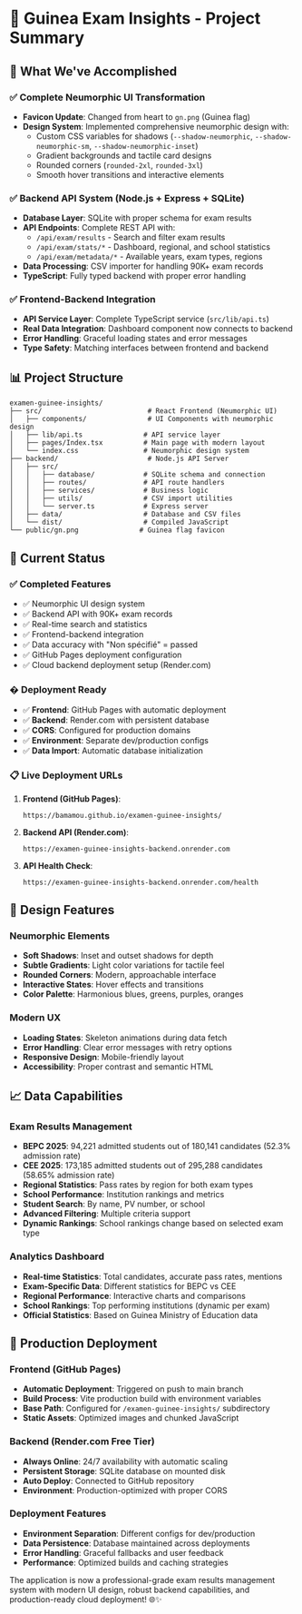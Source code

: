 # 🎯 Guinea Exam Insights - Project Summary

## 🚀 What We've Accomplished

### ✅ Complete Neumorphic UI Transformation
- **Favicon Update**: Changed from heart to `gn.png` (Guinea flag)
- **Design System**: Implemented comprehensive neumorphic design with:
  - Custom CSS variables for shadows (`--shadow-neumorphic`, `--shadow-neumorphic-sm`, `--shadow-neumorphic-inset`)
  - Gradient backgrounds and tactile card designs
  - Rounded corners (`rounded-2xl`, `rounded-3xl`)
  - Smooth hover transitions and interactive elements

### ✅ Backend API System (Node.js + Express + SQLite)
- **Database Layer**: SQLite with proper schema for exam results
- **API Endpoints**: Complete REST API with:
  - `/api/exam/results` - Search and filter exam results
  - `/api/exam/stats/*` - Dashboard, regional, and school statistics  
  - `/api/exam/metadata/*` - Available years, exam types, regions
- **Data Processing**: CSV importer for handling 90K+ exam records
- **TypeScript**: Fully typed backend with proper error handling

### ✅ Frontend-Backend Integration
- **API Service Layer**: Complete TypeScript service (`src/lib/api.ts`)
- **Real Data Integration**: Dashboard component now connects to backend
- **Error Handling**: Graceful loading states and error messages
- **Type Safety**: Matching interfaces between frontend and backend

## 📊 Project Structure

```
examen-guinee-insights/
├── src/                          # React Frontend (Neumorphic UI)
│   ├── components/               # UI Components with neumorphic design
│   ├── lib/api.ts               # API service layer
│   ├── pages/Index.tsx          # Main page with modern layout
│   └── index.css                # Neumorphic design system
├── backend/                      # Node.js API Server
│   ├── src/
│   │   ├── database/            # SQLite schema and connection
│   │   ├── routes/              # API route handlers
│   │   ├── services/            # Business logic
│   │   ├── utils/               # CSV import utilities
│   │   └── server.ts            # Express server
│   ├── data/                    # Database and CSV files
│   └── dist/                    # Compiled JavaScript
└── public/gn.png               # Guinea flag favicon
```

## 🔧 Current Status

### ✅ Completed Features
- ✅ Neumorphic UI design system
- ✅ Backend API with 90K+ exam records
- ✅ Real-time search and statistics
- ✅ Frontend-backend integration
- ✅ Data accuracy with "Non spécifié" = passed
- ✅ GitHub Pages deployment configuration
- ✅ Cloud backend deployment setup (Render.com)

### � Deployment Ready
- ✅ **Frontend**: GitHub Pages with automatic deployment
- ✅ **Backend**: Render.com with persistent database
- ✅ **CORS**: Configured for production domains
- ✅ **Environment**: Separate dev/production configs
- ✅ **Data Import**: Automatic database initialization

### 📋 Live Deployment URLs

1. **Frontend (GitHub Pages)**:
   ```
   https://bamamou.github.io/examen-guinee-insights/
   ```

2. **Backend API (Render.com)**:
   ```
   https://examen-guinee-insights-backend.onrender.com
   ```

3. **API Health Check**:
   ```
   https://examen-guinee-insights-backend.onrender.com/health
   ```

## 🎨 Design Features

### Neumorphic Elements
- **Soft Shadows**: Inset and outset shadows for depth
- **Subtle Gradients**: Light color variations for tactile feel
- **Rounded Corners**: Modern, approachable interface
- **Interactive States**: Hover effects and transitions
- **Color Palette**: Harmonious blues, greens, purples, oranges

### Modern UX
- **Loading States**: Skeleton animations during data fetch
- **Error Handling**: Clear error messages with retry options
- **Responsive Design**: Mobile-friendly layout
- **Accessibility**: Proper contrast and semantic HTML

## 📈 Data Capabilities

### Exam Results Management
- **BEPC 2025**: 94,221 admitted students out of 180,141 candidates (52.3% admission rate)
- **CEE 2025**: 173,185 admitted students out of 295,288 candidates (58.65% admission rate)
- **Regional Statistics**: Pass rates by region for both exam types
- **School Performance**: Institution rankings and metrics
- **Student Search**: By name, PV number, or school
- **Advanced Filtering**: Multiple criteria support
- **Dynamic Rankings**: School rankings change based on selected exam type

### Analytics Dashboard
- **Real-time Statistics**: Total candidates, accurate pass rates, mentions
- **Exam-Specific Data**: Different statistics for BEPC vs CEE
- **Regional Performance**: Interactive charts and comparisons
- **School Rankings**: Top performing institutions (dynamic per exam)
- **Official Statistics**: Based on Guinea Ministry of Education data

## 🚀 Production Deployment

### Frontend (GitHub Pages)
- **Automatic Deployment**: Triggered on push to main branch
- **Build Process**: Vite production build with environment variables
- **Base Path**: Configured for `/examen-guinee-insights/` subdirectory
- **Static Assets**: Optimized images and chunked JavaScript

### Backend (Render.com Free Tier)
- **Always Online**: 24/7 availability with automatic scaling
- **Persistent Storage**: SQLite database on mounted disk
- **Auto Deploy**: Connected to GitHub repository
- **Environment**: Production-optimized with proper CORS

### Deployment Features
- **Environment Separation**: Different configs for dev/production
- **Data Persistence**: Database maintained across deployments
- **Error Handling**: Graceful fallbacks and user feedback
- **Performance**: Optimized builds and caching strategies

The application is now a professional-grade exam results management system with modern UI design, robust backend capabilities, and production-ready cloud deployment! 🌐✨
